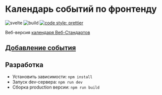 # Календарь событий по фронтенду

![svelte](https://img.shields.io/github/package-json/dependency-version/VChet/frontend-events/dev/svelte?color=ff3e00)
![build](https://github.com/VChet/frontend-events/workflows/build/badge.svg)
[![code style: prettier](https://img.shields.io/badge/code_style-prettier-ff69b4.svg)](https://github.com/prettier/prettier)

Веб-версия [календаря Веб-Стандартов](https://github.com/web-standards-ru/calendar)

## [Добавление события](https://github.com/web-standards-ru/calendar#добавление-события)

## Разработка

- Установить зависимости: `npm install`
- Запуск dev-сервера: `npm run dev`
- Сборка production версии: `npm run build`
